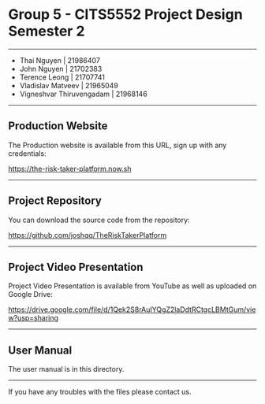 # Group 5 - CITS5552 Project Design Semester 2

---

- Thai Nguyen | 21986407
- John Nguyen | 21702383
- Terence Leong | 21707741
- Vladislav Matveev | 21965049
- Vigneshvar Thiruvengadam | 21968146

---

## Production Website

The Production website is available from this URL, sign up with any credentials:

https://the-risk-taker-platform.now.sh

---

## Project Repository

You can download the source code from the repository:

https://github.com/joshqq/TheRiskTakerPlatform

---

## Project Video Presentation

Project Video Presentation is available from YouTube as well as uploaded on Google Drive:

https://drive.google.com/file/d/1Qek2S8rAuIYQgZ2laDdtRCtgcLBMtGum/view?usp=sharing

---

## User Manual

The user manual is in this directory.

---

If you have any troubles with the files please contact us.
